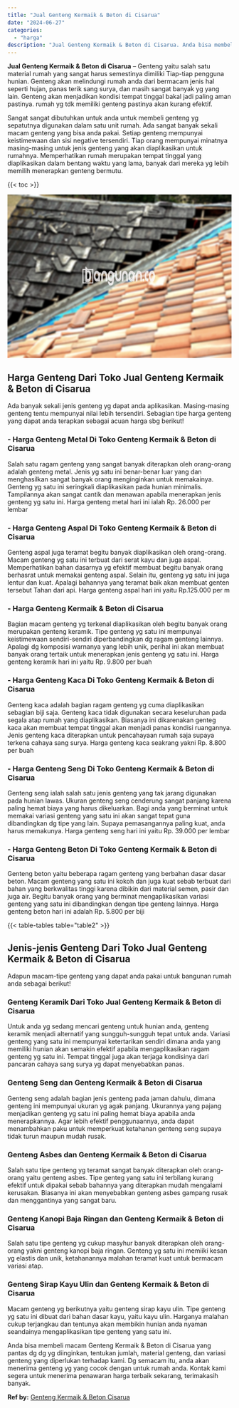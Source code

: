 ```yaml
---
title: "Jual Genteng Kermaik & Beton di Cisarua"
date: "2024-06-27"
categories: 
  - "harga"
description: "Jual Genteng Kermaik & Beton di Cisarua. Anda bisa membeli macam Genteng Kermaik & Beton di Cisarua yang pantas dg dg yg diinginkan, tentukan jumlah, materia..."
---
```


**Jual Genteng Kermaik & Beton di Cisarua** – Genteng yaitu salah satu material rumah yang sangat harus semestinya dimiliki Tiap-tiap pengguna hunian. Genteng akan melindungi rumah anda dari bermacam jenis hal seperti hujan, panas terik sang surya, dan masih sangat banyak yg yang lain. Genteng akan menjadikan kondisi tempat tinggal bakal jadi paling aman pastinya. rumah yg tdk memiliki genteng pastinya akan kurang efektif.

Sangat sangat dibutuhkan untuk anda untuk membeli genteng yg sepatutnya digunakan dalam satu unit rumah. Ada sangat banyak sekali macam genteng yang bisa anda pakai. Setiap genteng mempunyai keistimewaan dan sisi negative tersendiri. Tiap orang mempunyai minatnya masing-masing untuk jenis genteng yang akan diaplikasikan untuk rumahnya. Memperhatikan rumah merupakan tempat tinggal yang diaplikasikan dalam bentang waktu yang lama, banyak dari mereka yg lebih memilih menerapkan genteng bermutu.

{{< toc >}}

![Jual Genteng Kermaik & Beton di Cisarua](/images/genteng-minimalis-murah26.png)

## Harga Genteng Dari Toko Jual Genteng Kermaik & Beton di Cisarua

Ada banyak sekali jenis genteng yg dapat anda aplikasikan. Masing-masing genteng tentu mempunyai nilai lebih tersendiri. Sebagian tipe harga genteng yang dapat anda terapkan sebagai acuan harga sbg berikut!

### \- Harga Genteng Metal Di Toko Genteng Kermaik & Beton di Cisarua

Salah satu ragam genteng yang sangat banyak diterapkan oleh orang-orang adalah genteng metal. Jenis yg satu ini benar-benar luar yang dan menghasilkan sangat banyak orang menginginkan untuk memakainya. Genteng yg satu ini seringkali diaplikasikan pada hunian minimalis. Tampilannya akan sangat cantik dan menawan apabila menerapkan jenis genteng yg satu ini. Harga genteng metal hari ini ialah Rp. 26.000 per lembar

### \- Harga Genteng Aspal Di Toko Genteng Kermaik & Beton di Cisarua

Genteng aspal juga teramat begitu banyak diaplikasikan oleh orang-orang. Macam genteng yg satu ini terbuat dari serat kayu dan juga aspal. Memperhatikan bahan dasarnya yg efektif membuat begitu banyak orang berhasrat untuk memakai genteng aspal. Selain itu, genteng yg satu ini juga lentur dan kuat. Apalagi bahannya yang teramat baik akan membuat genten tersebut Tahan dari api. Harga genteng aspal hari ini yaitu Rp.125.000 per m

### \- Harga Genteng Kermaik & Beton di Cisarua

Bagian macam genteng yg terkenal diaplikasikan oleh begitu banyak orang merupakan genteng keramik. Tipe genteng yg satu ini mempunyai keistimewaan sendiri-sendiri diperbandingkan dg ragam genteng lainnya. Apalagi dg komposisi warnanya yang lebih unik, perihal ini akan membuat banyak orang tertaik untuk menerapkan jenis genteng yg satu ini. Harga genteng keramik hari ini yaitu Rp. 9.800 per buah

### \- Harga Genteng Kaca Di Toko Genteng Kermaik & Beton di Cisarua

Genteng kaca adalah bagian ragam genteng yg cuma diaplikasikan sebagian biji saja. Genteng kaca tidak digunakan secara keseluruhan pada segala atap rumah yang diaplikasikan. Biasanya ini dikarenakan genteg kaca akan membuat tempat tinggal akan menjadi panas kondisi ruangannya. Jenis genteng kaca diterapkan untuk pencahayaan rumah saja supaya terkena cahaya sang surya. Harga genteng kaca seakrang yakni Rp. 8.800 per buah

### \- Harga Genteng Seng Di Toko Genteng Kermaik & Beton di Cisarua

Genteng seng ialah salah satu jenis genteng yang tak jarang digunakan pada hunian lawas. Ukuran genteng seng cenderung sangat panjang karena paling hemat biaya yang harus dikeluarkan. Bagi anda yang berminat untuk memakai variasi genteng yang satu ini akan sangat tepat guna dibandingkan dg tipe yang lain. Supaya pemasangannya paling kuat, anda harus memakunya. Harga genteng seng hari ini yaitu Rp. 39.000 per lembar

### \- Harga Genteng Beton Di Toko Genteng Kermaik & Beton di Cisarua

Genteng beton yaitu beberapa ragam genteng yang berbahan dasar dasar beton. Macam genteng yang satu ini kokoh dan juga kuat sebab terbuat dari bahan yang berkwalitas tinggi karena dibikin dari material semen, pasir dan juga air. Begitu banyak orang yang berminat mengaplikasikan variasi genteng yang satu ini dibandingkan dengan tipe genteng lainnya. Harga genteng beton hari ini adalah Rp. 5.800 per biji

{{< table-tables table="table2" >}}

## Jenis-jenis Genteng Dari Toko Jual Genteng Kermaik & Beton di Cisarua

Adapun macam-tipe genteng yang dapat anda pakai untuk bangunan rumah anda sebagai berikut!

### Genteng Keramik Dari Toko Jual Genteng Kermaik & Beton di Cisarua

Untuk anda yg sedang mencari genteng untuk hunian anda, genteng keramik menjadi alternatif yang sungguh-sungguh tepat untuk anda. Variasi genteng yang satu ini mempunyai ketertarikan sendiri dimana anda yang memiliki hunian akan semakin efektif apabila mengaplikasikan ragam genteng yg satu ini. Tempat tinggal juga akan terjaga kondisinya dari pancaran cahaya sang surya yg dapat menyebabkan panas.

### Genteng Seng dan Genteng Kermaik & Beton di Cisarua

Genteng seng adalah bagian jenis genteng pada jaman dahulu, dimana genteng ini mempunyai ukuran yg agak panjang. Ukurannya yang pajang menjadikan genteng yg satu ini paling hemat biaya apabila anda menerapkannya. Agar lebih efektif penggunaannya, anda dapat menambahkan paku untuk memperkuat ketahanan genteng seng supaya tidak turun maupun mudah rusak.

### Genteng Asbes dan Genteng Kermaik & Beton di Cisarua

Salah satu tipe genteng yg teramat sangat banyak diterapkan oleh orang-orang yaitu genteng asbes. Tipe genteg yang satu ini terbilang kurang efektif untuk dipakai sebab bahannya yang diterapkan mudah mengalami kerusakan. Biasanya ini akan menyebabkan genteng asbes gampang rusak dan menggantinya yang sangat baru.

### Genteng Kanopi Baja Ringan dan Genteng Kermaik & Beton di Cisarua

Salah satu tipe genteng yg cukup masyhur banyak diterapkan oleh orang-orang yakni genteng kanopi baja ringan. Genteng yg satu ini memiiki kesan yg elastis dan unik, ketahanannya malahan teramat kuat untuk bermacam variasi atap.

### Genteng Sirap Kayu Ulin dan Genteng Kermaik & Beton di Cisarua

Macam genteng yg berikutnya yaitu genteng sirap kayu ulin. Tipe genteng yg satu ini dibuat dari bahan dasar kayu, yaitu kayu ulin. Harganya malahan cukup terjangkau dan tentunya akan membikin hunian anda nyaman seandainya mengaplikasikan tipe genteng yang satu ini.

Anda bisa membeli macam Genteng Kermaik & Beton di Cisarua yang pantas dg dg yg diinginkan, tentukan jumlah, material genteng, dan variasi genteng yang diperlukan terhadap kami. Dg semacam itu, anda akan menerima genteng yg yang cocok dengan untuk rumah anda. Kontak kami segera untuk menerima penawaran harga terbaik sekarang, terimakasih banyak.

**Ref by:**  [Genteng Kermaik & Beton  Cisarua](https://id.wikipedia.org/wiki/Genteng)
